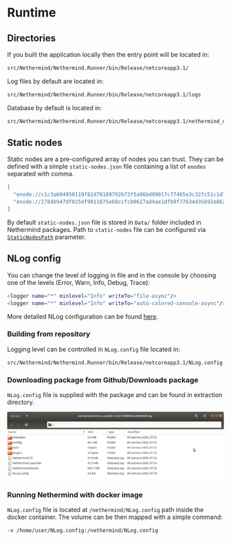 # Runtime

## Directories

If you built the application locally then the entry point will be located in:

```bash
src/Nethermind/Nethermind.Runner/bin/Release/netcoreapp3.1/
```

Log files by default are located in:

```bash
src/Nethermind/Nethermind.Runner/bin/Release/netcoreapp3.1/logs
```

Database by default is located in:

```bash
src/Nethermind/Nethermind.Runner/bin/Release/netcoreapp3.1/nethermind_db
```

## Static nodes

Static nodes are a pre-configured array of nodes you can trust. They can be defined with a simple `static-nodes.json` file containing a list of `enodes` separated with comma.

```bash
[
  "enode://c1c3a604950119f82d78189792b73f5a96bd09017c77465e3c32fc51c1d758a9a772ffddd58436d465342f2cfa6d4a442a49e526743f4d8354d7c5ce794c3ee5@127.0.0.1:30303",
  "enode://2784b947df025df9911875e68ccfcb0627ad4ae1dfb9f77634435692e8626508d9a6a04adff7719d3d73b25e72cbedee8d8e431492afbbd5fb4082e78c52d934@127.0.0.1:30303"
]
```

By default `static-nodes.json` file is stored in `Data/` folder included in Nethermind packages. Path to `static-nodes` file can be configured via [`StaticNodesPath`](../configuration/modules/init.md) parameter.

## NLog config

You can change the level of logging in file and in the console by choosing one of the levels \(Error, Warn, Info, Debug, Trace\):

```bash
<logger name="*" minlevel="Info" writeTo="file-async"/>
<logger name="*" minlevel="Info" writeTo="auto-colored-console-async"/>
```

More detailed NLog configuration can be found [here](https://github.com/NLog/NLog/wiki/Configuration-file).

### Building from repository

Logging level can be controlled in `NLog.config` file located in:

```text
src/Nethermind/Nethermind.Runner/bin/Release/netcoreapp3.1/NLog.config
```

### Downloading package from Github/Downloads package

`NLog.config` file is supplied with the package and can be found in extraction directory.

![](../../.gitbook/assets/image%20%2830%29.png)

### Running Nethermind with docker image

`NLog.config` file is located at `/nethermind/NLog.config` path inside the docker container. The volume can be then mapped with a simple command:

```bash
-v /home/user/NLog.config:/nethermind/NLog.config
```


